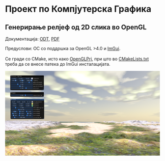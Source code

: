 # Проект по Компјутерска Графика
## Генерирање релјеф од 2D слика во OpenGL

Документација: [ODT](https://github.com/neeznamm/heightmap-terrain-opengl/raw/main/heightmap-terrain-opengl.odt), [PDF](https://raw.githubusercontent.com/neeznamm/heightmap-terrain-opengl/main/heightmap-terrain-opengl.pdf)

Предуслови: ОС со поддршка за OpenGL >4.0 и [ImGui](https://github.com/ocornut/imgui/tree/v1.74).<br><br>
Се гради со CMake, исто како [OpenGLPrj](https://github.com/joksim/OpenGLPrj), при што во [CMakeLists.txt](https://github.com/neeznamm/heightmap-terrain-opengl/blob/1cbd6f069193fac59fe2eea3aea193ab87822283/CMakeLists.txt#L10) треба да се внесе патека до ImGui инсталацијата.

![](https://github.com/neeznamm/heightmap-terrain-opengl/blob/main/demo.png)
